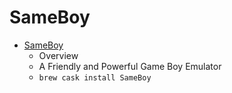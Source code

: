 # SameBoy
- [SameBoy](https://sameboy.github.io/)
  -   Overview
  - A Friendly and Powerful Game Boy Emulator
  - `brew cask install SameBoy`
